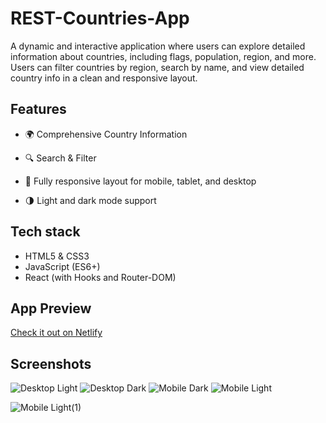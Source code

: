 # REST-Countries-App

A dynamic and interactive application where users can explore detailed information about countries, including flags, population, region, and more. Users can filter countries by region, search by name, and view detailed country info in a clean and responsive layout.

## Features

- 🌍 Comprehensive Country Information

- 🔍 Search & Filter 

- 📱 Fully responsive layout for mobile, tablet, and desktop

- 🌗 Light and dark mode support

## Tech stack

- HTML5 & CSS3
- JavaScript (ES6+)
- React (with Hooks and Router-DOM)

## App Preview

[Check it out on Netlify](https://restcountries465.netlify.app/)

## Screenshots

![Desktop Light](https://github.com/user-attachments/assets/fe468a97-9e51-4f87-9ebb-4c452395b360)
![Desktop Dark](https://github.com/user-attachments/assets/e9f7cff6-ce4a-4fc4-bb3f-68b925b8e560)
![Mobile Dark](https://github.com/user-attachments/assets/76dfd39f-f9d9-4017-bdb6-7b9d0b11c5ca)
![Mobile Light](https://github.com/user-attachments/assets/a08de061-d1ec-4fe6-a3cf-379e09d92721)

![Mobile Light(1)](https://github.com/user-attachments/assets/d6b21f3a-2359-4cd7-ac4c-8eb42edfc07f)

